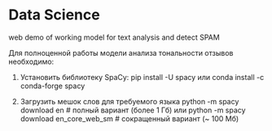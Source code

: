 # Data Science
web demo of working model for text analysis and detect SPAM

Для полноценной работы модели анализа тональности отзывов необходимо:
 1. Установить библиотеку SpaCy:
pip install -U spacy
или
conda install -c conda-forge spacy

2. Загрузить мешок слов для требуемого языка
python -m spacy download en   # полный вариант (более 1 Гб)
или
python -m spacy download en_core_web_sm  # сокращенный вариант (~ 100 Мб)

